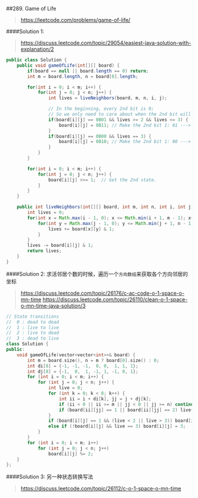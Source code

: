 ##289. Game of Life
> https://leetcode.com/problems/game-of-life/

####Solution 1:
> https://discuss.leetcode.com/topic/29054/easiest-java-solution-with-explanation/2

```java
public class Solution {
    public void gameOfLife(int[][] board) {
        if(board == null || board.length == 0) return;
        int m = board.length, n = board[0].length;

        for(int i = 0; i < m; i++) {
            for(int j = 0; j < n; j++) {
                int lives = liveNeighbors(board, m, n, i, j);

                // In the beginning, every 2nd bit is 0;
                // So we only need to care about when the 2nd bit will become 1.
                if(board[i][j] == 0B01 && lives >= 2 && lives <= 3) {
                    board[i][j] = 0B11; // Make the 2nd bit 1: 01 ---> 11
                }
                if(board[i][j] == 0B00 && lives == 3) {
                    board[i][j] = 0B10; // Make the 2nd bit 1: 00 ---> 10
                }
            }
        }

        for(int i = 0; i < m; i++) {
            for(int j = 0; j < n; j++) {
                board[i][j] >>= 1;  // Get the 2nd state.
            }
        }
    }

    public int liveNeighbors(int[][] board, int m, int n, int i, int j) {
        int lives = 0;
        for(int x = Math.max(i - 1, 0); x <= Math.min(i + 1, m - 1); x++) {
            for(int y = Math.max(j - 1, 0); y <= Math.min(j + 1, n - 1); y++) {
                lives += board[x][y] & 1;
            }
        }
        lives -= board[i][j] & 1;
        return lives;
    }
}
```

####Solution 2:
求活邻居个数的时候，遍历一个`方向数组`来获取各个方向邻居的坐标
> https://discuss.leetcode.com/topic/26176/c-ac-code-o-1-space-o-mn-time
> https://discuss.leetcode.com/topic/26110/clean-o-1-space-o-mn-time-java-solution/3

```cpp
// State transitions
//  0 : dead to dead
//  1 : live to live
//  2 : live to dead
//  3 : dead to live
class Solution {
public:
    void gameOfLife(vector<vector<int>>& board) {
        int m = board.size(), n = m ? board[0].size() : 0;
        int di[8] = {-1, -1, -1,  0, 0,  1, 1, 1};
        int dj[8] = {-1,  0,  1, -1, 1, -1, 0, 1};
        for (int i = 0; i < m; i++) {
            for (int j = 0; j < n; j++) {
                int live = 0;
                for (int k = 0; k < 8; k++) {
                    int ii = i + di[k], jj = j + dj[k];
                    if (ii < 0 || ii >= m || jj < 0 || jj >= n) continue;
                    if (board[ii][jj] == 1 || board[ii][jj] == 2) live++;
                }
                if (board[i][j] == 1 && (live < 2 || live > 3)) board[i][j] = 2;
                else if (!board[i][j] && live == 3) board[i][j] = 3;
            }
        }
        for (int i = 0; i < m; i++)
            for (int j = 0; j < n; j++) 
                board[i][j] %= 2;
    }
};
```

####Solution 3:
另一种状态转换写法
> https://discuss.leetcode.com/topic/26112/c-o-1-space-o-mn-time
